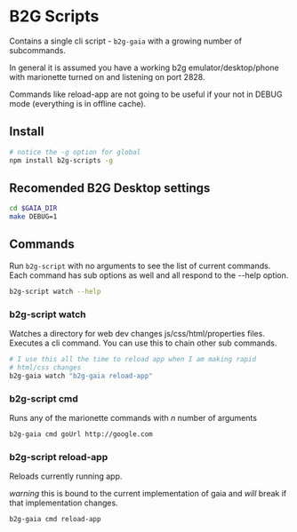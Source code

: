 # B2G Scripts

Contains a single cli script - `b2g-gaia` with a growing number of subcommands.

In general it is assumed you have a working b2g emulator/desktop/phone with 
marionette turned on and listening on port 2828.

Commands like reload-app are not going to be useful if your not in DEBUG mode
(everything is in offline cache).

## Install

```` sh
# notice the -g option for global
npm install b2g-scripts -g
````

## Recomended B2G Desktop settings

``` sh
cd $GAIA_DIR
make DEBUG=1
```

## Commands

Run `b2g-script` with no arguments to see the list of current commands.
Each command has sub options as well and all respond to the --help option.

````sh
b2g-script watch --help
````

### b2g-script watch

Watches a directory for web dev changes js/css/html/properties files.
Executes a cli command. You can use this to chain other sub commands.

```` sh
# I use this all the time to reload app when I am making rapid
# html/css changes
b2g-gaia watch "b2g-gaia reload-app"
````

### b2g-script cmd

Runs any of the marionette commands with _n_ number of arguments

```` sh
b2g-gaia cmd goUrl http://google.com
````

### b2g-script reload-app

Reloads currently running app.

*warning* this is bound to the current implementation
of gaia and _will_ break if that implementation changes.

```` sh
b2g-gaia cmd reload-app
````
